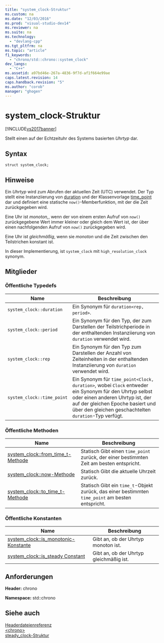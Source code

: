 ```yaml
---
title: "system_clock-Struktur"
ms.custom: na
ms.date: "12/03/2016"
ms.prod: "visual-studio-dev14"
ms.reviewer: na
ms.suite: na
ms.technology: 
  - "devlang-cpp"
ms.tgt_pltfrm: na
ms.topic: "article"
f1_keywords: 
  - "chrono/std::chrono::system_clock"
dev_langs: 
  - "C++"
ms.assetid: a97bd46e-267a-4836-9f7d-af1f664e99ae
caps.latest.revision: 14
caps.handback.revision: "5"
ms.author: "corob"
manager: "ghogen"
---
```

# system_clock-Struktur
[!INCLUDE[vs2017banner](../assembler/inline/includes/vs2017banner.md)]

Stellt einen auf der Echtzeituhr des Systems basierten *Uhrtyp* dar.  
  
## Syntax  
  
```  
struct system_clock;  
```  
  
## Hinweise  
 Ein *Uhrtyp* wird zum Abrufen der aktuellen Zeit \(UTC\) verwendet.  Der Typ stellt eine Instanziierung von [duration](../standard-library/duration-class.md) und der Klassenvorlage [time\_point](../standard-library/time-point-class.md) dar und definiert eine statische `now()`\-Memberfunktion, mit der die Zeit zurückgegeben wird.  
  
 Eine Uhr ist *monoton,*, wenn der von einem ersten Aufruf von `now()` zurückgegebene Wert immer kleiner oder gleich dem Wert ist, der über einen nachfolgenden Aufruf von `now()` zurückgegeben wird.  
  
 Eine Uhr ist *gleichmäßig*, wenn sie *monoton* und die Zeit zwischen den Teilstrichen konstant ist.  
  
 In dieser Implementierung, ist `system_clock` mit `high_resolution_clock` synonym.  
  
## Mitglieder  
  
### Öffentliche Typedefs  
  
|Name|Beschreibung|  
|----------|------------------|  
|`system_clock::duration`|Ein Synonym für `duration<rep, period>`.|  
|`system_clock::period`|Ein Synonym für den Typ, der zum Darstellen der Teilstrichperiode in der enthaltenden Instanziierung von `duration` verwendet wird.|  
|`system_clock::rep`|Ein Synonym für den Typ zum Darstellen der Anzahl von Zeiteinheiten in der enthaltenden Instanziierung von `duration` verwendet wird.|  
|`system_clock::time_point`|Ein Synonym für `time_point<Clock, duration>`, wobei `Clock` entweder ein Synonym für den Uhrtyp selbst oder einen anderen Uhrtyp ist, der auf der gleichen Epoche basiert und über den gleichen geschachtelten `duration`\-Typ verfügt.|  
  
### Öffentliche Methoden  
  
|Name|Beschreibung|  
|----------|------------------|  
|[system\_clock::from\_time\_t\-Methode](../Topic/system_clock::from_time_t%20Method.md)|Statisch  Gibt einen `time_point` zurück, der einer bestimmten Zeit am besten entspricht.|  
|[system\_clock::now\-Methode](../Topic/system_clock::now%20Method.md)|Statisch  Gibt die aktuelle Uhrzeit zurück.|  
|[system\_clock::to\_time\_t\-Methode](../Topic/system_clock::to_time_t%20Method.md)|Statisch  Gibt ein `time_t`\-Objekt zurück, das einer bestimmten `time_point` am besten entspricht.|  
  
### Öffentliche Konstanten  
  
|Name|Beschreibung|  
|----------|------------------|  
|[system\_clock::is\_monotonic\-Konstante](../Topic/system_clock::is_monotonic%20Constant.md)|Gibt an, ob der Uhrtyp monoton ist.|  
|[system\_clock::is\_steady Constant](../Topic/system_clock::is_steady%20Constant.md)|Gibt an, ob der Uhrtyp gleichmäßig ist.|  
  
## Anforderungen  
 **Header:** chrono  
  
 **Namespace:** std::chrono  
  
## Siehe auch  
 [Headerdateienreferenz](../standard-library/cpp-standard-library-header-files.md)   
 [\<chrono\>](../standard-library/chrono.md)   
 [steady\_clock\-Struktur](../standard-library/steady-clock-struct.md)